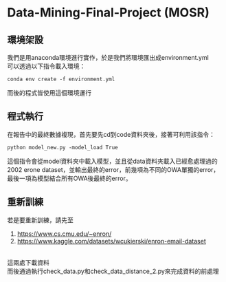 # Data-Mining-Final-Project (MOSR)

## 環境架設

我們是用anaconda環境進行實作，於是我們將環境匯出成environment.yml
<br/>
可以透過以下指令載入環境：
```
conda env create -f environment.yml
```
而後的程式皆使用這個環境運行

## 程式執行

在報告中的最終數據複現，首先要先cd到code資料夾後，接著可利用該指令：
```
python model_new.py -model_load True
```
這個指令會從model資料夾中載入模型，並且從data資料夾載入已經愈處理過的2002 erone dataset，並輸出最終的error，前幾項為不同的OWA單獨的error，最後一項為模型結合所有OWA後最終的error。

## 重新訓練

若是要重新訓練，請先至<br/>
1. https://www.cs.cmu.edu/~enron/
2. https://www.kaggle.com/datasets/wcukierski/enron-email-dataset
<br/>
這兩處下載資料
<br/>
而後通過執行check_data.py和check_data_distance_2.py來完成資料的前處理
